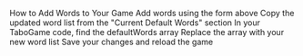 How to Add Words to Your Game
Add words using the form above
Copy the updated word list from the "Current Default Words" section
In your TaboGame code, find the defaultWords array
Replace the array with your new word list
Save your changes and reload the game
